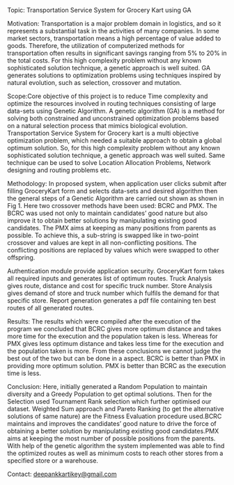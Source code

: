 Topic: Transportation Service System for Grocery Kart using GA

Motivation: Transportation is a major problem domain in logistics, and so it represents a substantial task in the activities of many companies. In some market sectors, transportation means a high percentage of value added to goods. Therefore, the utilization of computerized methods for transportation often results in significant savings ranging from 5% to 20% in the total costs. For this high complexity problem without any known sophisticated solution technique, a genetic approach is well suited. GA generates solutions to optimization problems using techniques inspired by natural evolution, such as selection, crossover and mutation.

Scope:Core objective of this project is to reduce Time complexity and optimize the resources involved in routing techniques consisting of large data-sets using Genetic Algorithm. A genetic algorithm (GA) is a method for solving both constrained and unconstrained optimization problems based on a natural selection process that mimics biological evolution. Transportation Service System for Grocery kart is a multi objective optimization problem, which needed a suitable approach to obtain a global optimum solution. So, for this high complexity problem without any known sophisticated solution technique, a genetic approach was well suited. Same technique can be used to solve Location Allocation Problems, Network designing and routing problems etc.		

Methodology: In proposed system, when application user clicks submit after filling GroceryKart form and selects data-sets and desired algorithm then the general steps of a Genetic Algorithm are carried out shown as shown in Fig 1. Here two crossover methods have been used: BCRC and PMX.
The BCRC was used not only to maintain candidates’ good nature but also improve it to obtain better solutions by manipulating existing good candidates.
The PMX aims at keeping as many positions from parents as possible. To achieve this, a sub-string is swapped like in two-point crossover and values are kept in all non-conflicting positions. The conflicting positions are replaced by values which were swapped to other offspring.

Authentication module provide application security. GroceryKart form takes all required inputs and generates list of optimum routes. Truck Analysis gives route, distance and cost for specific truck number. Store Analysis gives demand of store and truck number which fulfils the demand for that specific store. Report generation generates a pdf file containing ten best routes of all generated routes.

Results: The results which were compiled after the execution of the program we concluded that BCRC gives more optimum distance and takes more time for the execution and the population taken is less. Whereas for PMX gives less optimum distance and takes less time for the execution and the population taken is more.
From these conclusions we cannot judge the best out of the two but can be done in a aspect.
BCRC is better than PMX in providing more optimum solution.
PMX is better than BCRC as the execution time is less.

Conclusion: Here, initially generated a Random Population to maintain diversity and a Greedy Population to get optimal solutions. Then for the Selection used Tournament Rank selection which further optimised our dataset. Weighted Sum approach and Pareto Ranking (to get the alternative solutions of same nature) are the Fitness Evaluation procedure used.BCRC maintains and improves the candidates’ good nature to drive the force of obtaining a better solution by manipulating existing good candidates.PMX aims at keeping the most number of possible positions from the parents. With help of the genetic algorithm the system implemented was able to find the optimized routes as well as minimum costs to reach other stores from a specified store or a warehouse.

Contact: deepankkartikey@gmail.com











